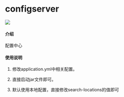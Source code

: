 # configserver

[![](https://img.shields.io/badge/JDK-1.8-red.svg)](https://www.oracle.com/technetwork/java/javase/downloads/index.html)

#### 介绍
配置中心

#### 使用说明

1. 修改application.yml中相关配置。

2. 直接启动jar文件即可。

3. 默认使用本地配置，直接修改search-locations的值即可

